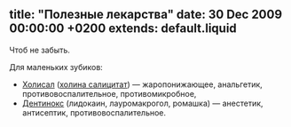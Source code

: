 title: "Полезные лекарства"
date: 30 Dec 2009 00:00:00 +0200
extends: default.liquid
---
Чтоб не забыть.

Для маленьких зубиков:

  - [Холисал](http://www.webapteka.ru/drugbase/name14000.html) ([холина салицитат](http://www.webapteka.ru/drugbase/search.php?filt_innid=1852)) — жаропонижающее, анальгетик, противовоспалительное, противомикробное,
  - [Дентинокс](http://www.webapteka.ru/drugbase/name1910.html) (лидокаин, лауромакрогол, ромашка) — анестетик, антисептик, противовоспалительное.
